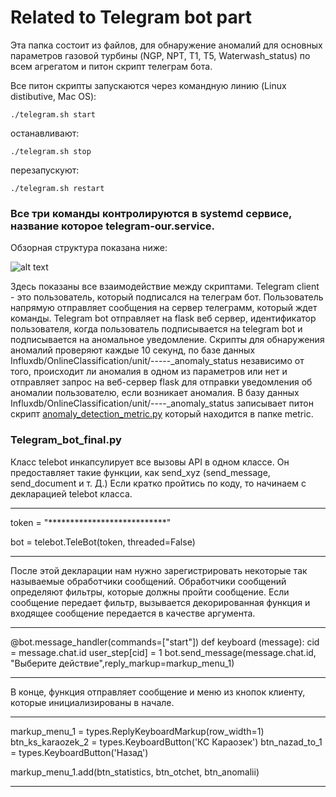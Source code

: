 # Related to Telegram bot part


Эта папка состоит из файлов, для обнаружение аномалий для основных параметров газовой турбины (NGP, NPT, T1, T5, Waterwash_status) по всем агрегатом и питон скрипт телеграм бота.

Все питон скрипты запускаются через командную линию (Linux distibutive, Mac OS):

``` 
./telegram.sh start
```
останавливают:
```
./telegram.sh stop
```
перезапускуют:
``` 
./telegram.sh restart 
```

### Все три команды контролируются в systemd сервисе, название которое telegram-our.service.  

Обзорная структура показана ниже:

![alt text](https://image.ibb.co/jjBD1o/telega_git.jpg)

Здесь показаны все взаимодействие между скриптами. Telegram client - это пользователь, который подписался на телеграм бот. Пользователь напрямую отправляет сообщения на сервер телеграмм, который ждет команды. Telegram bot отправляет на flask веб сервер, идентификатор пользователя, когда пользователь подписывается на telegram bot и подписывается на аномальное уведомление. Скрипты для обнаружения аномалий проверяют каждые 10 секунд, по базе данных Influxdb/OnlineClassification/unit/-----_anomaly_status независимо от того, происходит ли аномалия в одном из параметров или нет и отправляет запрос на веб-сервер flask для отправки уведомления об аномалии пользователю, если возникает аномалия.
В базу данных Influxdb/OnlineClassification/unit/----_anomaly_status записывает питон скрипт [anomaly_detection_metric.py](zsse_project1/metric/anomaly_detection_metric.py) который находится в папке metric.

### Telegram_bot_final.py
Класс telebot инкапсулирует все вызовы API в одном классе. Он предоставляет такие функции, как send_xyz (send_message, send_document и т. Д.)
Если кратко пройтись по коду, то начинаем с декларацией telebot класса. 
______________________
token = "***************************"

bot = telebot.TeleBot(token, threaded=False)
______________________

После этой декларации нам нужно зарегистрировать некоторые так называемые обработчики сообщений. Обработчики сообщений определяют фильтры, которые должны пройти сообщение. Если сообщение передает фильтр, вызывается декорированная функция и входящее сообщение передается в качестве аргумента. 
______________________
@bot.message_handler(commands=["start"])
def keyboard (message):
   cid = message.chat.id
   user_step[cid] = 1
    bot.send_message(message.chat.id, "Выберите действие",reply_markup=markup_menu_1)
______________________

В конце, функция отправляет сообщение и меню из кнопок клиенту, которые инициализированы в начале. 
______________________
markup_menu_1 = types.ReplyKeyboardMarkup(row_width=1)
btn_ks_karaozek_2 = types.KeyboardButton('КС Караозек')
btn_nazad_to_1 = types.KeyboardButton('Назад')


markup_menu_1.add(btn_statistics, btn_otchet, btn_anomalii)
______________________


